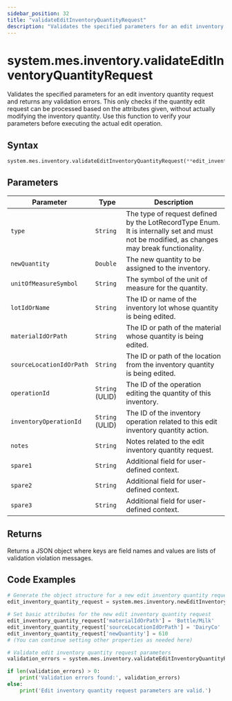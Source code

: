 ```yaml
---
sidebar_position: 32
title: "validateEditInventoryQuantityRequest"
description: "Validates the specified parameters for an edit inventory quantity request and returns any validation errors."
---
```


# system.mes.inventory.validateEditInventoryQuantityRequest

Validates the specified parameters for an edit inventory quantity request and returns any validation errors. This only checks if the quantity edit request can be processed based on the attributes given, without actually modifying the inventory quantity. Use this function to verify your parameters before executing the actual edit operation.

## Syntax

```python
system.mes.inventory.validateEditInventoryQuantityRequest(**edit_inventory_quantity_request)
```

## Parameters

| Parameter                | Type            | Description                                                                                                                               |
| ------------------------ | --------------- | ----------------------------------------------------------------------------------------------------------------------------------------- |
| `type`                   | `String`        | The type of request defined by the LotRecordType Enum. It is internally set and must not be modified, as changes may break functionality. |
| `newQuantity`            | `Double`        | The new quantity to be assigned to the inventory.                                                                                         |
| `unitOfMeasureSymbol`    | `String`        | The symbol of the unit of measure for the quantity.                                                                                       |
| `lotIdOrName`            | `String`        | The ID or name of the inventory lot whose quantity is being edited.                                                                       |
| `materialIdOrPath`       | `String`        | The ID or path of the material whose quantity is being edited.                                                                            |
| `sourceLocationIdOrPath` | `String`        | The ID or path of the location from the inventory quantity is being edited.                                                               |
| `operationId`            | `String` (ULID) | The ID of the operation editing the quantity of this inventory.                                                                           |
| `inventoryOperationId`   | `String` (ULID) | The ID of the inventory operation related to this edit inventory quantity action.                                                         |
| `notes`                  | `String`        | Notes related to the edit inventory quantity request.                                                                                     |
| `spare1`                 | `String`        | Additional field for user-defined context.                                                                                                |
| `spare2`                 | `String`        | Additional field for user-defined context.                                                                                                |
| `spare3`                 | `String`        | Additional field for user-defined context.                                                                                                |

## Returns

Returns a JSON object where keys are field names and values are lists of validation violation messages.

## Code Examples

```python
# Generate the object structure for a new edit inventory quantity request object with no initial arguments
edit_inventory_quantity_request = system.mes.inventory.newEditInventoryQuantityRequest()

# Set basic attributes for the new edit inventory quantity request
edit_inventory_quantity_request['materialIdOrPath'] = 'Bottle/Milk'
edit_inventory_quantity_request['sourceLocationIdOrPath'] = 'DairyCo'
edit_inventory_quantity_request['newQuantity'] = 610
# (You can continue setting other properties as needed here)

# Validate edit inventory quantity request parameters
validation_errors = system.mes.inventory.validateEditInventoryQuantityRequest(**edit_inventory_quantity_request)

if len(validation_errors) > 0:
    print('Validation errors found:', validation_errors)
else:
    print('Edit inventory quantity request parameters are valid.')
```
